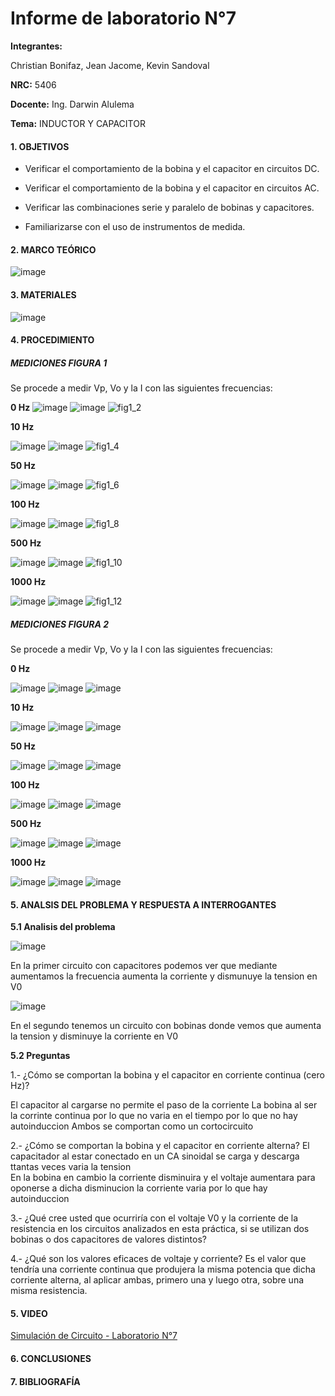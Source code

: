 # Informe de laboratorio N°7

**Integrantes:**

Christian Bonifaz, Jean Jacome, Kevin Sandoval

**NRC:** 5406

**Docente:** Ing. Darwin Alulema

**Tema:** INDUCTOR Y CAPACITOR

#### 1. OBJETIVOS 

- Verificar el comportamiento de la bobina y el capacitor en circuitos DC. 

- Verificar el comportamiento de la bobina y el capacitor en circuitos AC. 

- Verificar las combinaciones serie y paralelo de bobinas y capacitores. 

- Familiarizarse con el uso de instrumentos de medida.

#### 2. MARCO TEÓRICO

![image](https://user-images.githubusercontent.com/85208164/131404035-d16be488-b547-4f29-b4be-c22c075d82a0.png)

#### 3. MATERIALES

![image](https://user-images.githubusercontent.com/84586968/131233388-95c17223-a90d-4216-b3b3-88bac370e478.png)

#### 4. PROCEDIMIENTO

##### MEDICIONES FIGURA 1

Se procede a medir Vp, Vo y la I con las siguientes frecuencias:

**0 Hz**
![image](https://user-images.githubusercontent.com/84586968/131201782-b4e74fa0-01ca-4c8f-8c98-944b08045bc6.png)
![image](https://user-images.githubusercontent.com/84586968/131201842-7addc4ef-bfbc-404f-8b3d-38efe9c5c94f.png)
![fig1_2](https://user-images.githubusercontent.com/84586968/131202077-d69d9de5-2da3-4c4e-bab8-63c34b7728ab.PNG)

**10 Hz**

![image](https://user-images.githubusercontent.com/84586968/131202317-bf47e121-1612-420f-9db0-8dd9d25d2dba.png)
![image](https://user-images.githubusercontent.com/84586968/131202333-10f5865f-eb15-4209-86b1-915807958cd2.png)
![fig1_4](https://user-images.githubusercontent.com/84586968/131202336-1fc097d3-13dc-4c00-a674-4238c68b5624.PNG)

**50 Hz**

![image](https://user-images.githubusercontent.com/84586968/131202410-4193821e-5acd-4f0d-aff9-36a1a800929d.png)
![image](https://user-images.githubusercontent.com/84586968/131230200-e0205ac2-770a-4c0e-bdb0-e59095f704ad.png)
![fig1_6](https://user-images.githubusercontent.com/84586968/131230208-a2b20ff2-9c5f-441c-a1d5-670d4b4ad12b.PNG)

**100 Hz**

![image](https://user-images.githubusercontent.com/84586968/131230425-17539598-8963-4079-8d86-ad26c01771c2.png)
![image](https://user-images.githubusercontent.com/84586968/131230308-2dec2ce7-b6cf-4bdc-811a-8a8d0a557f59.png)
![fig1_8](https://user-images.githubusercontent.com/84586968/131230436-7beebf7d-d001-4919-bd57-9a5de495fccc.PNG)

**500 Hz**

![image](https://user-images.githubusercontent.com/84586968/131230455-779bd936-c274-4cf1-b4eb-a5cef6050a5b.png)
![image](https://user-images.githubusercontent.com/84586968/131230346-c5bc4d66-3b96-43c1-816d-b190709befac.png)
![fig1_10](https://user-images.githubusercontent.com/84586968/131230456-c769213d-5bbf-45b7-b133-814b72b67775.PNG)

**1000 Hz**

![image](https://user-images.githubusercontent.com/84586968/131230482-2e87a9bf-66a2-4d4d-85f7-0009f316c7e2.png)
![image](https://user-images.githubusercontent.com/84586968/131230361-1b29af75-64b4-4f32-8b1e-9c5f03289a08.png)
![fig1_12](https://user-images.githubusercontent.com/84586968/131230486-0ba82b43-a109-4305-a780-b0931e9988b4.PNG)

##### MEDICIONES FIGURA 2

Se procede a medir Vp, Vo y la I con las siguientes frecuencias:

**0 Hz**

![image](https://user-images.githubusercontent.com/84586968/131230973-7304038f-1a38-4625-a7ba-2d9eed7f3e80.png)
![image](https://user-images.githubusercontent.com/84586968/131231048-b76c3fa2-07fc-46e5-a151-fbc3b70a1997.png)
![image](https://user-images.githubusercontent.com/84586968/131231733-eac939de-f15f-417d-8307-8201d2b89b5e.png)

**10 Hz**

![image](https://user-images.githubusercontent.com/84586968/131230991-f596aa27-53d1-454d-a52a-3e91e6d25446.png)
![image](https://user-images.githubusercontent.com/84586968/131231697-14b23fbf-cdb0-483e-a9a4-11261d2ad69d.png)
![image](https://user-images.githubusercontent.com/84586968/131231731-542140cf-3d88-41ba-ab75-d20582d7ce8e.png)

**50 Hz**

![image](https://user-images.githubusercontent.com/84586968/131231002-9f0209ad-21be-46ac-b957-52c8ce0a117e.png)
![image](https://user-images.githubusercontent.com/84586968/131231684-23d4a8af-d7af-4a31-a713-9ea2d874d98c.png)
![image](https://user-images.githubusercontent.com/84586968/131231762-056f6e1e-f504-4910-afff-87144ce29706.png)

**100 Hz**

![image](https://user-images.githubusercontent.com/84586968/131231008-4e12214d-6377-45c0-99bf-5b133b380a98.png)
![image](https://user-images.githubusercontent.com/84586968/131231663-63e9a91e-2d9f-489e-95e3-a318c4ae653c.png)
![image](https://user-images.githubusercontent.com/84586968/131231796-de12f6b4-2c8a-4f5a-b46b-e84ff73f8c4e.png)

**500 Hz**

![image](https://user-images.githubusercontent.com/84586968/131231011-5445a0a5-dea2-4a4b-ab41-b8b010b0ed16.png)
![image](https://user-images.githubusercontent.com/84586968/131231617-010b6e9a-4e15-4d8f-b9e4-a1525ec52155.png)
![image](https://user-images.githubusercontent.com/84586968/131231806-9e9bd3b1-5274-4532-a2a3-f4ea3f333f86.png)

**1000 Hz**

![image](https://user-images.githubusercontent.com/84586968/131231030-6693726a-9e7b-4044-8d42-451796c8d397.png)
![image](https://user-images.githubusercontent.com/84586968/131231595-ae1a74a2-053f-4324-bc31-3d607df482fd.png)
![image](https://user-images.githubusercontent.com/84586968/131231994-d759d84a-d38d-4a7e-8ec4-fa4736ad2149.png)






#### 5. ANALSIS DEL PROBLEMA Y RESPUESTA A INTERROGANTES

**5.1 Analisis del problema**

![image](https://user-images.githubusercontent.com/84586968/131232033-50fa8b51-3a5b-4bc2-a2b5-0b88fdfbdfb0.png)

En la primer circuito con capacitores podemos ver que mediante aumentamos la frecuencia aumenta la corriente y dismunuye la tension en V0

![image](https://user-images.githubusercontent.com/84586968/131232036-f69ad712-2a95-4012-a303-97078ab51741.png)

En el segundo tenemos un circuito con bobinas  donde vemos que aumenta la tension y disminuye la corriente en V0

**5.2 Preguntas**

1.- ¿Cómo se comportan la bobina y el capacitor en corriente continua (cero Hz)?

El capacitor al cargarse no permite el paso de la corriente
La bobina al ser la corrinte continua por lo que no varia en el tiempo por lo que no hay autoinduccion
Ambos se comportan como un cortocircuito

2.- ¿Cómo se comportan la bobina y el capacitor en corriente alterna?
El capacitador al estar conectado en un CA sinoidal se carga y descarga ttantas veces varia la tension  
En la bobina en cambio la corriente disminuira y el voltaje aumentara para oponerse a dicha disminucion
la corriente varia por lo que hay autoinduccion

3.- ¿Qué cree usted que ocurriría con el voltaje V0 y la corriente de la resistencia en los 
circuitos analizados en esta práctica, si se utilizan dos bobinas o dos capacitores de valores 
distintos?        

4.- ¿Qué son los valores eficaces de voltaje y corriente?
Es el valor que tendría una corriente continua que produjera la misma potencia que dicha corriente alterna, al aplicar ambas, primero una y luego otra, sobre una misma resistencia.

#### 5. VIDEO

[Simulación de Circuito - Laboratorio N°7](https://youtu.be/2LPDnnvfnT4 "Simulación de Circuito - Laboratorio N°7")

#### 6. CONCLUSIONES

#### 7. BIBLIOGRAFÍA
